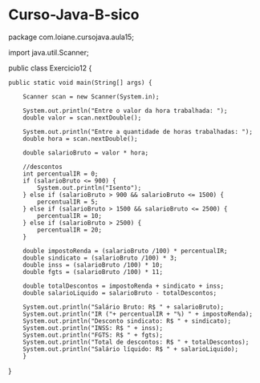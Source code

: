 # Curso-Java-B-sico
package com.loiane.cursojava.aula15;

import java.util.Scanner;

public class Exercicio12 {

	public static void main(String[] args) {
		
		Scanner scan = new Scanner(System.in);
		
		System.out.println("Entre o valor da hora trabalhada: ");
		double valor = scan.nextDouble();
		
		System.out.println("Entre a quantidade de horas trabalhadas: ");
		double hora = scan.nextDouble();
		
		double salarioBruto = valor * hora;
				
		//descontos
		int percentualIR = 0;
		if (salarioBruto <= 900) {
			System.out.println("Isento");
		} else if (salarioBruto > 900 && salarioBruto <= 1500) {
			percentualIR = 5;
		} else if (salarioBruto > 1500 && salarioBruto <= 2500) {
			percentualIR = 10;
		} else if (salarioBruto > 2500) {
			percentualIR = 20;	
		}	
		
		double impostoRenda = (salarioBruto /100) * percentualIR;
		double sindicato = (salarioBruto /100) * 3;
		double inss = (salarioBruto /100) * 10;
		double fgts = (salarioBruto /100) * 11;
		
		double totalDescontos = impostoRenda + sindicato + inss;
		double salarioLiquido = salarioBruto - totalDescontos;
		
		System.out.println("Salário Bruto: R$ " + salarioBruto);
		System.out.println("IR ("+ percentualIR + "%) " + impostoRenda);
		System.out.println("Desconto sindicato: R$ " + sindicato);
		System.out.println("INSS: R$ " + inss);
		System.out.println("FGTS: R$ " + fgts);
		System.out.println("Total de descontos: R$ " + totalDescontos);
		System.out.println("Salário líquido: R$ " + salarioLiquido);	
		}
		
 
}
